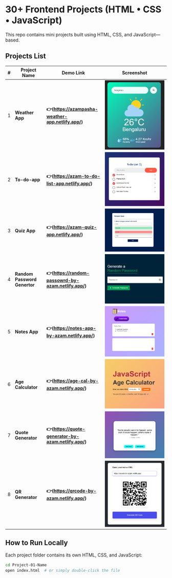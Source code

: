 
# 30+ Frontend Projects (HTML • CSS • JavaScript)

This repo contains mini projects built using HTML, CSS, and JavaScript—based.


##  Projects List

| #  | Project Name        | Demo Link                                                                 | Screenshot                              |
|----|---------------------|---------------------------------------------------------------------------|-----------------------------------------|
| 1  | **Weather App**  | **👉(https://azampasha-weather-app.netlify.app/)** | ![Project 1](assets/project-01.png)     |
| 2  | **To-do-app**  | **👉(https://azam-to-do-list-app.netlify.app/)**| ![Project 2](assets/project-02.png)     |
| 3  | **Quiz App**  | **👉(https://azam-quiz-app.netlify.app/)**| ![Project 3](assets/project-03.png)     |
| 4  | **Random Password Genertor**  | **👉(https://random-passowrd-by-azam.netlify.app/)**| ![Project 4](assets/project-04.png)     |
| 5  | **Notes App** | **👉(https://notes-app-by-azam.netlify.app/)**| ![Project 5](assets/project-05.png)     | 
| 6  | **Age Calculator** | **👉(https://age-cal-by-azam.netlify.app/)**| ![Project 6](assets/project-06.png)     |
| 7  | **Quote Generator** | **👉(https://quote-generator-by-azam.netlify.app/)**| ![Project 7](assets/project-07.png)     | 
| 8  | **QR Generator** | **👉(https://qrcode-by-azam.netlify.app/)**| ![Project 8](assets/project-08.png)     | 


##  How to Run Locally


Each project folder contains its own HTML, CSS, and JavaScript:

```bash
cd Project-01-Name
open index.html  # or simply double-click the file

